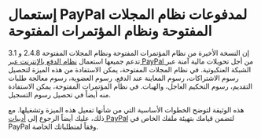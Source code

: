 # إستعمال PayPal لمدفوعات نظام المجلات المفتوحة ونظام المؤتمرات المفتوحة

إن النسخة الأخيرة من نظام المؤتمرات المفتوحة ونظام المجلات المفتوحة 2.4.8 و 3.1 تدعم جميعها استعمال [ نظام الدفع بالإنترنت عبر PayPal ](https://www.paypal.com) من أجل تحويلات مالية آمنة عبر الشبكة العنكبوتية. في نظام المجلات المفتوحة، يمكن الاستفادة من هذه الميزة لتحصيل رسوم الاشتراكات، رسوم المعاينة عند الدفع، رسوم العضوية، رسوم معالجة طلبات التقديم، رسوم التحكيم العاجل، والهبات. في نظام المؤتمرات المفتوحة، يمكن الاستفادة منه أيضاً في تحصيل رسوم التسجيل.

هذه الوثيقة لتوضح الخطوات الأساسية التي من شأنها تفعيل هذه الميزة وتشغيلها. مع ذلك، عليك أيضاً الرجوع إلى [أدبيات PayPal](https://www.paypal.com/us/selfhelp/home) لتضمن قيامك بتهيئة ملفك الخاص في PayPal وفقاً لمتطلباتك الخاصة.
